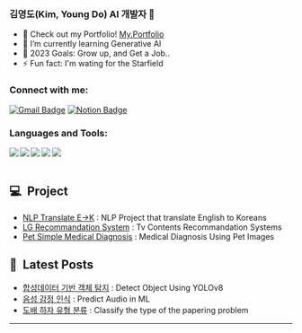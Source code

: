 ### 김영도(Kim, Young Do) AI 개발자 👋

- 🔭 Check out my Portfolio! [My.Portfolio][website]
- 🌱 I’m currently learning Generative AI
- 👯 2023 Goals: Grow up, and Get a Job..
- ⚡ Fun fact: I'm wating for the Starfield

### Connect with me:
  [![Gmail Badge](https://img.shields.io/badge/Gmail-d14836?style=flat-square&logo=Gmail&logoColor=white&link=mailto:ttony0321@gmail.com)](mailto:ttony0321@gmail.com)
  [![Notion Badge](https://img.shields.io/badge/-Notion-black?style=flat-square&logo=Notion&logoColor=white&link=https://bitter-larkspur-731.notion.site/a63f6a47510f4a8f88d2539db45a6f7f?pvs=25)](https://bitter-larkspur-731.notion.site/a63f6a47510f4a8f88d2539db45a6f7f?pvs=25)


### Languages and Tools:
<img align='left' src="https://img.shields.io/badge/python-3776AB?style=flat-square&logo=Python&logoColor=white"/>
<img align='left' src="https://img.shields.io/badge/pytorch-EE4C2C?style=flat-square&logo=Pytorch&logoColor=white"/>
<img align='left' src="https://img.shields.io/badge/tensorflow-FF6F00?style=flat-square&logo=Tensorflow&logoColor=white"/>
<img align='left' src="https://img.shields.io/badge/mysql-4479A1?style=flat-square&logo=MySQL&logoColor=white"/>
<img align='left' src="https://img.shields.io/badge/django-092E20?style=flat-square&logo=Django&logoColor=white"/>
<br />
<br />

## 💻&nbsp;&nbsp;Project
- [NLP Translate E->K](https://bitter-larkspur-731.notion.site/99d9d2ac7d7f46f0bfb7320eb5824eb1) : NLP Project that translate English to Koreans
- [LG Recommandation System](https://bitter-larkspur-731.notion.site/6f0122d3642647e785fb2147ff060fcd) : Tv Contents Recommandation Systems
- [Pet Simple Medical Diagnosis](https://bitter-larkspur-731.notion.site/7b5bbdb2079742dba04b3dc8eb6a87a0) : Medical Diagnosis Using Pet Images


## 📕&nbsp;&nbsp;Latest Posts
- [합성데이터 기반 객체 탐지](https://github.com/ttony0321/YOLO_DL) : Detect Object Using YOLOv8
- [음성 감정 인식](https://github.com/ttony0321/audio) : Predict Audio in ML
- [도배 하자 유형 분류](https://github.com/ttony0321/wall) : Classify the type of the papering problem

---

[website]: https://bitter-larkspur-731.notion.site/a63f6a47510f4a8f88d2539db45a6f7f?pvs=25
[github]: https://github.com/ttony0321
